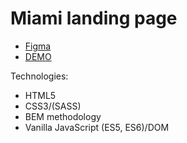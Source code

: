 # Miami landing page
- [Figma](https://www.figma.com/file/nHz8bflIwJaWP3P99vKTH5/miami_home_new?node-id=0%3A2)
- [DEMO](https://nazmeln.github.io/layout_miami/)

Technologies:
- HTML5
- CSS3/(SASS)
- BEM methodology
- Vanilla JavaScript (ES5, ES6)/DOM

